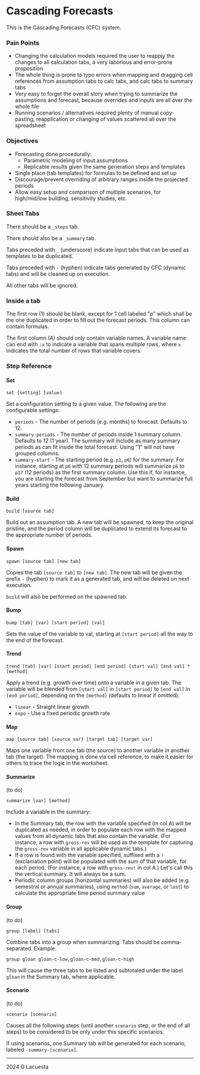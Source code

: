 # Cascading Forecasts

This is the Cascading Forecasts (CFC) system.

### Pain Points

- Changing the calculation models required the user to reapply the changes to all calculation tabs, a very laborious and error-prone proposition
- The whole thing is prone to typo errors when mapping and dragging cell references from assumption tabs to calc tabs, and calc tabs to summary tabs
- Very easy to forget the overall story when trying to summarize the assumptions and forecast, because overrides and inputs are all over the whole file
- Running scenarios / alternatives required plenty of manual copy-pasting, reapplication or changing of values scattered all over the spreadsheet

### Objectives

- Forecasting done procedurally:
    - Parametric modeling of input assumptions
    - Replicable results given the same generation steps and templates
- Single place (tab templates) for formulas to be defined and set up
- Discourage/prevent overriding of arbitrary ranges inside the projected periods
- Allow easy setup and comparison of multiple scenarios, for high/mid/low building, sensitivity studies, etc.

### Sheet Tabs

There should be a `_steps` tab.

There should also be a `_summary` tab.

Tabs preceded with `_` (underscore) indicate input tabs that can be used as templates to be duplicated.

Tabs preceded with `-` (hyphen) indicate tabs generated by CFC (dynamic tabs) and will be cleaned up on execution.

All other tabs will be ignored.

### Inside a tab

The first row (1) should be blank, except for 1 cell labeled "p" which shall be the one duplicated in order to fill out the forecast periods. This column can contain formulas.

The first column (A) should only contain variable names. A variable name can end with `:x` to indicate a variable that spans multiple rows, where `x` indicates the total number of rows that variable covers.

### Step Reference

#### Set
`set [setting] [value]`

Set a configuration setting to a given value. The following are the configurable
 settings:

- `periods` - The number of periods (e.g. months) to forecast. Defaults to 12.
- `summary-periods` - The number of periods inside 1 summary column. Defaults to 12 (1 year). The summary will include as many summary periods as can fit inside the total forecast. Using "1" will not have grouped columns.
- `summary-start` - The starting period (e.g. `p1`, `p6`) for the summary. For instance, starting at `p6` with 12 summary periods will summarize `p6` to `p17` (12 periods) as the first summary column. Use this if, for instance, you are starting the forecast from September but want to summarize full years starting the following January.

#### Build
`build [source tab]`

Build out an assumption tab. A new tab will be spawned, to keep the original pristine, and the period column will be duplicated to extend its forecast to the appropriate number of periods.

#### Spawn
`spawn [source tab] [new tab]`

Copies the tab `[source tab]` to `[new tab]`. The new tab will be given the prefix `-` (hyphen) to mark it as a generated tab, and will be deleted on next execution.

`build` will also be performed on the spawned tab.

#### Bump
`bump [tab] [var] [start period] [val]`

Sets the value of the variable to val, starting at `[start period]` all the way to the end of the forecast.

#### Trend
`trend [tab] [var] [start period] [end period] [start val] [end val] *[method]`

Apply a trend (e.g. growth over time) onto a variable in a given tab. The variable will be blended from `[start val]` in `[start period]` to `[end val]` in `[end period]`, depending on the `[method]` (defaults to linear if omitted):
- `linear` - Straight linear growth
- `expo` - Use a fixed periodic growth rate

#### Map
`map [source tab] [source var] [target tab] [target var]`

Maps one variable from one tab (the source) to another variable in another tab (the target). The mapping is done via cell reference, to make it easier for others to trace the logic in the worksheet.

#### Summarize

(to do)

`summarize [var] [method]`

Include a variable in the summary:
* In the Summary tab, the row with the variable specified (in col A) will be duplicated as needed, in order to populate each row with the mapped values from all dynamic tabs that also contain the variable. (For instance, a row with `gross-rev` will be used as the template for capturing the `gross-rev` variable in all applicable dynamic tabs.)
* If a row is found with the variable specified, suffixed with a `!` (exclamation point) will be populated with the sum of that variable, for each period. (For instance, a row with `gross-rev!` in col A.) Let's call this the vertical summary. It will always be a sum.
* Periodic column groups (horizontal summaries) will also be added (e.g. semestral or annual summaries), using `method` (`sum`, `average`, or `last`) to calculate the appropriate time period summary value

#### Group

(to do)

`group [label] [tabs]`

Combine tabs into a group when summarizing. Tabs should be comma-separated. Example:

    group gloan gloan-c-low,gloan-c-med,gloan-c-high

This will cause the three tabs to be listed and subtotaled under the label `gloan` in the Summary tab, where applicable.

#### Scenario

(to do)

`scenario [scenario]`

Causes all the following steps (until another `scenario` step, or the end of all steps) to be considered to be only under this specific scenarios.

If using scenarios, one Summary tab will be generated for each scenario, labeled `-summary-[scenario]`.

---
2024 G Lacuesta